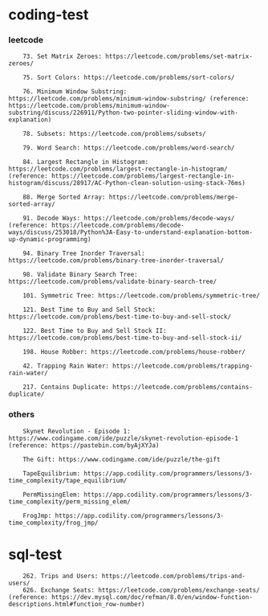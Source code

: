 # coding-test

### leetcode
        73. Set Matrix Zeroes: https://leetcode.com/problems/set-matrix-zeroes/

        75. Sort Colors: https://leetcode.com/problems/sort-colors/

        76. Minimum Window Substring: https://leetcode.com/problems/minimum-window-substring/ (reference: https://leetcode.com/problems/minimum-window-substring/discuss/226911/Python-two-pointer-sliding-window-with-explanation)

        78. Subsets: https://leetcode.com/problems/subsets/

        79. Word Search: https://leetcode.com/problems/word-search/

        84. Largest Rectangle in Histogram: https://leetcode.com/problems/largest-rectangle-in-histogram/ (reference: https://leetcode.com/problems/largest-rectangle-in-histogram/discuss/28917/AC-Python-clean-solution-using-stack-76ms)

        88. Merge Sorted Array: https://leetcode.com/problems/merge-sorted-array/

        91. Decode Ways: https://leetcode.com/problems/decode-ways/ (reference: https://leetcode.com/problems/decode-ways/discuss/253018/Python%3A-Easy-to-understand-explanation-bottom-up-dynamic-programming)

        94. Binary Tree Inorder Traversal: https://leetcode.com/problems/binary-tree-inorder-traversal/

        98. Validate Binary Search Tree:  https://leetcode.com/problems/validate-binary-search-tree/

        101. Symmetric Tree: https://leetcode.com/problems/symmetric-tree/

        121. Best Time to Buy and Sell Stock: https://leetcode.com/problems/best-time-to-buy-and-sell-stock/

        122. Best Time to Buy and Sell Stock II: https://leetcode.com/problems/best-time-to-buy-and-sell-stock-ii/

        198. House Robber: https://leetcode.com/problems/house-robber/

        42. Trapping Rain Water: https://leetcode.com/problems/trapping-rain-water/

        217. Contains Duplicate: https://leetcode.com/problems/contains-duplicate/

### others
        Skynet Revolution - Episode 1: https://www.codingame.com/ide/puzzle/skynet-revolution-episode-1 (reference: https://pastebin.com/byAjXYJa)
        
        The Gift: https://www.codingame.com/ide/puzzle/the-gift
        
        TapeEquilibrium: https://app.codility.com/programmers/lessons/3-time_complexity/tape_equilibrium/
        
        PermMissingElem: https://app.codility.com/programmers/lessons/3-time_complexity/perm_missing_elem/
        
        FrogJmp: https://app.codility.com/programmers/lessons/3-time_complexity/frog_jmp/

# sql-test
        262. Trips and Users: https://leetcode.com/problems/trips-and-users/
        626. Exchange Seats: https://leetcode.com/problems/exchange-seats/ (reference: https://dev.mysql.com/doc/refman/8.0/en/window-function-descriptions.html#function_row-number)
